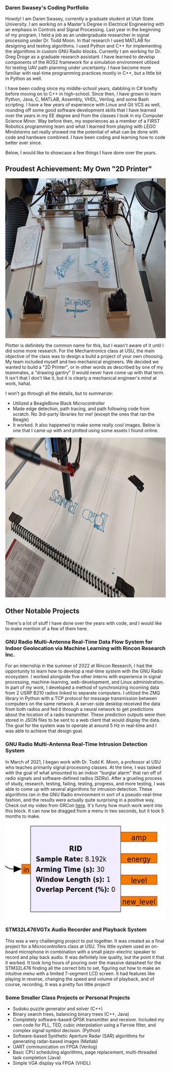 ### Daren Swasey's Coding Portfolio

Howdy! I am Daren Swasey, currently a graduate student at Utah State University. I am working on a Master's Degree in Electrical Engineering with an emphasis in Controls and Signal Processing. Last year in the beginning of my program, I held a job as an undergraduate researcher in signal processing under Dr. Todd Moon. In that research I used MATLAB for designing and testing algorithms. I used Python and C++ for implementing the algorithms in custom GNU Radio blocks. Currently I am working for Dr. Greg Droge as a graduate research assistant. I have learned to develop components of the ROS2 framework for a simulation environment utilized for testing UAV path planning under uncertainty. I have become more familiar with real-time programming practices mostly in C++, but a little bit in Python as well.

I have been coding since my middle-school years, dabbling in C# briefly before moving on to C++ in high-school. Since then, I have grown to learn Python, Java, C, MATLAB, Assembly, VHDL, Verilog, and some Bash scripting. I have a few years of experience with Linux and Git VCS as well, rounding off some good software development skills that I have learned over the years in my EE degree and from the classes I took in my Computer Science Minor. Way before then, my experiences as a member of a FIRST Robotics programming team and what I learned from playing with LEGO Mindstorms set really showed me the potential of what can be done with code and hardware combined. I have been coding and learning how to code better ever since.

Below, I would like to showcase a few things I have done over the years.

## Proudest Achievement: My Own "2D Printer"
<!-- insert image of 2D printer results -->
<a href="URL_REDIRECT" target="blank"><img align="center" src="https://github.com/dswasey9608/dswasey9608/blob/main/images/completed_images.jpg" height="500" /></a>

Plotter is definitely the common name for this, but I wasn't aware of it until I did some more research. For the Mechantronics class at USU, the main objective of the class was to design a build a project of your own choosing. My team included myself and two mechanical engineers. We decided we wanted to build a "2D Printer", or in other words as described by one of my teammates, a "drawing gantry" (I would never have come up with that term. It isn't that I don't like it, but it is clearly a mechanical engineer's mind at work, haha).

I won't go through all the details, but to summarize:
- Utilized a BeagleBone Black Microcontroller
- Made edge detection, path tracing, and path following code from scratch. No 3rd-party libraries for me! (except the ones that ran the Beagle)
- It worked. It also happened to make some really cool images. Below is one that I came up with and plotted using some assets I found online.

<!-- Show the LotR image -->
<a href="URL_REDIRECT" target="blank"><img align="center" src="https://github.com/dswasey9608/dswasey9608/blob/main/images/lotr_progress.jpg" height="500" /></a>

## Other Notable Projects
There's a lot of stuff I have done over the years with code, and I would like to make mention of a few of them here.

### GNU Radio Multi-Antenna Real-Time Data Flow System for Indoor Geolocation via Machine Learning with Rincon Research Inc.
For an internship in the summer of 2022 at Rincon Research, I had the opportunity to learn how to develop a real-time system with the GNU Radio ecosystem. I worked alongside five other interns with experience in signal processing, machine-learning, web-development, and Linux administration. In part of my work, I developed a method of synchronizing incoming data from 2 USRP B210 radios linked to separate computers. I utilized the ZMQ library in Python with a TCP protocol for message transmission between computers on the same network. A server-side desktop received the data from both radios and fed it through a neural network to get predictions about the location of a radio transmitter. These prediction outputs were then stored in JSON files to be sent to a web client that would display the data. The goal for the system was to operate at around 5 Hz in real-time and I was able to achieve that design goal.

### GNU Radio Multi-Antenna Real-Time Intrusion Detection System
In March of 2021, I began work with Dr. Todd K. Moon, a professor at USU who teaches primarily signal processing classes. At the time, I was tasked with the goal of what amounted to an indoor "burglar alarm" that ran off of radio signals and software-defined radios (SDRs). After a grueling process of study, research, testing, failing, testing, progress, and more testing, I was able to come up with several algorithms for intrusion detection. These algorithms ran in the GNU Radio environment in sort of a pseudo-real-time fashion, and the results were actually quite surprising in a positive way. Check out my video from GRCon [here](https://www.youtube.com/watch?v=JcKWgyM55To&t=1s). It's funny how much work went into this block. It can now be dragged from a menu in two seconds, but it took 5 months to make.

<a href="URL_REDIRECT" target="blank"><img align="center" src="https://github.com/dswasey9608/dswasey9608/blob/main/images/RID_block.png" height="300" /></a>

### STM32L476VGTx Audio Recorder and Playback System
This was a very challenging project to put together. It was created as a final project for a Microcontrollers class at USU. This little system used an on-board microphone in combination with a small piezo-electric speaker to record and play back audio. It was definitely low quality, but the point it that it worked. It took long hours of pouring over the massive datasheet for the STM32L476 finding all the correct bits to set, figuring out how to make an intuitive menu with a limited 7-segment LCD screen. It had features like playing in reverse, changing the speed and volume of playback, and of course, recording. It was a pretty fun little project!

### Some Smaller Class Projects or Personal Projects
- Sudoku puzzle generator and solver (C++)
- Binary search trees, balancing binary trees (C++, Java)
- Completely software-based QPSK transmitter and receiver. Included my own code for PLL, TED, cubic interpolation using a Farrow filter, and complex signal symbol decision. (Python)
- Software-based Synthetic Aperture Radar (SAR) algorithms for generating radar-based images (Matlab)
- UART communication on FPGA (Verilog)
- Basic CPU scheduling algorithms, page replacement, multi-threaded task completion (Java)
- Simple VGA display via FPGA (VHDL)
<!--
**dswasey9608/dswasey9608** is a ✨ _special_ ✨ repository because its `README.md` (this file) appears on your GitHub profile.

Here are some ideas to get you started:

- 🔭 I’m currently working on ...
- 🌱 I’m currently learning ...
- 👯 I’m looking to collaborate on ...
- 🤔 I’m looking for help with ...
- 💬 Ask me about ...
- 📫 How to reach me: ...
- 😄 Pronouns: ...
- ⚡ Fun fact: ...

Outline:

- Short intro to myself
- Backstory of how I came to be an EE and software developer
- List of skills and favorite things to do in code
- List of my favorite projects
  - Show images of the absolute best
  - Keep images of others in a folder on GitHub
-->
